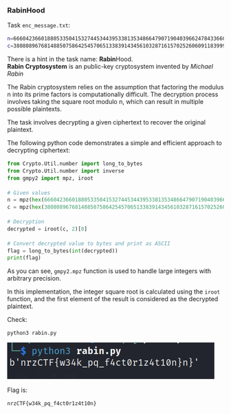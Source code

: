 ### RabinHood

Task `enc_message.txt`:    

```bash
n=6660423660188053350415327445344395338135348664790719040396624784336604853722943014761799620323706410444163431660904615208170337685693475970366287196615073
c=38080896768148850758642545706513383914345610328716157025260609118399922821551711687146033868308301448170383142388059914302445680656789037595253385481
```

There is a hint in the task name: **Rabin**Hood.    
**Rabin Cryptosystem** is an public-key cryptosystem invented by *Michael Rabin*     

The Rabin cryptosystem relies on the assumption that factoring the modulus n into its prime factors is computationally difficult. The decryption process involves taking the square root modulo n, which can result in multiple possible plaintexts.     

The task involves decrypting a given ciphertext to recover the original plaintext.     

The following python code demonstrates a simple and efficient approach to decrypting ciphertext:     

```python
from Crypto.Util.number import long_to_bytes
from Crypto.Util.number import inverse
from gmpy2 import mpz, iroot

# Given values
n = mpz(hex(6660423660188053350415327445344395338135348664790719040396624784336604853722943014761799620323706410444163431660904615208170337685693475970366287196615073))
c = mpz(hex(38080896768148850758642545706513383914345610328716157025260609118399922821551711687146033868308301448170383142388059914302445680656789037595253385481))

# Decryption
decrypted = iroot(c, 2)[0]

# Convert decrypted value to bytes and print as ASCII
flag = long_to_bytes(int(decrypted))
print(flag)
```

As you can see, `gmpy2.mpz` function is used to handle large integers with arbitrary precision.     

In this implementation, the integer square root is calculated using the `iroot` function, and the first element of the result is considered as the decrypted plaintext.     

Check:    

```bash
python3 rabin.py
```

![img](./img/2024-03-17_15-04.png)    

Flag is:

```bash
nrzCTF{w34k_pq_f4ct0r1z4t10n}
```